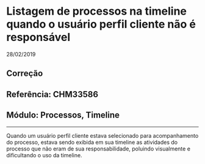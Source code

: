# Listagem de processos na timeline quando o usuário perfil cliente não é responsável
28/02/2019
## Correção
## Referência: CHM33586
## Módulo: Processos, Timeline
***

Quando um usuário perfil cliente estava selecionado para acompanhamento do processo, estava sendo exibida em sua timeline as atividades do processo que não eram de sua responsabilidade, poluindo visualmente e dificultando o uso da timeline.